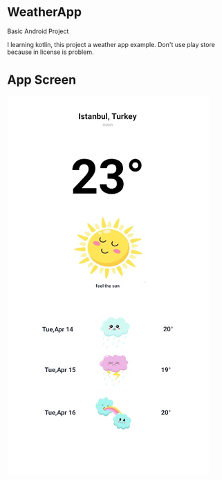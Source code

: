 # WeatherApp


Basic Android Project 

I learning kotlin, this project  a weather app example. Don't use play store because in license is problem. 

# App Screen 

![appScreen](https://github.com/Concers/WeatherApp/blob/master/appScreenShot.jpg?raw=true)

